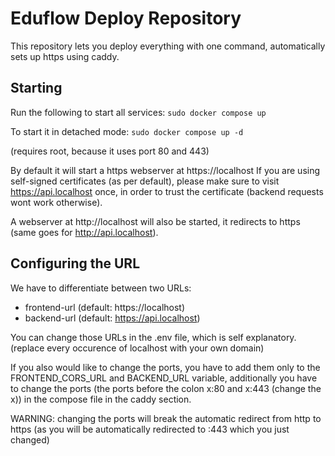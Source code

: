 # Eduflow Deploy Repository
This repository lets you deploy everything with one command, automatically sets up https using caddy.

## Starting
Run the following to start all services:
`sudo docker compose up`

To start it in detached mode:
`sudo docker compose up -d`

(requires root, because it uses port 80 and 443)

By default it will start a https webserver at https://localhost
If you are using self-signed certificates (as per default), please make sure to visit https://api.localhost once, in order to trust the certificate (backend requests wont work otherwise).

A webserver at http://localhost will also be started, it redirects to https (same goes for http://api.localhost).

## Configuring the URL

We have to differentiate between two URLs:

 - frontend-url (default: https://localhost)
 - backend-url (default: https://api.localhost)

You can change those URLs in the .env file, which is self explanatory. (replace every occurence of localhost with your own domain)

If you also would like to change the ports, you have to add them only to the FRONTEND_CORS_URL and BACKEND_URL variable, additionally you have to change the ports (the ports before the colon x:80 and x:443 (change the x)) in the compose file in the caddy section. 

WARNING: changing the ports will break the automatic redirect from http to https (as you will be automatically redirected to :443 which you just changed)
